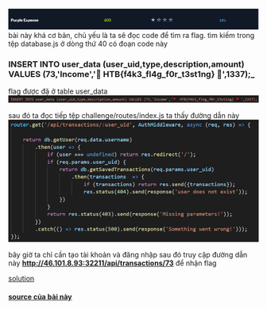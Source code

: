 ![Alt](https://github.com/magnetohvcs/ctf/blob/main/ctf-hackthebox/Auth0-CTF/web_purple_expense/3.png)
bài này khá cơ bản, chủ yếu là ta sẽ đọc code để tìm ra flag. tìm kiếm trong tệp database.js ở dòng thứ 40 có đoạn code này
### __INSERT INTO user_data (user_uid,type,description,amount) VALUES (73,'Income','🚩 HTB{f4k3_fl4g_f0r_t3st1ng} 🚩',1337);___
flag được đặ ở table user_data
![Alt](https://github.com/magnetohvcs/ctf/blob/main/ctf-hackthebox/Auth0-CTF/web_purple_expense/Untitled.png)

sau đó ta đọc tiếp tệp challenge/routes/index.js ta thấy đường dẫn này
![Alt](https://github.com/magnetohvcs/ctf/blob/main/ctf-hackthebox/Auth0-CTF/web_purple_expense/2.png)

bây giờ ta chỉ cần tạo tài khoản và đăng nhập sau đó truy cập đường dẫn này
__http://46.101.8.93:32211/api/transactions/73__ để nhận flag

[solution](https://raw.githubusercontent.com/magnetohvcs/ctf/main/ctf-hackthebox/Auth0-CTF/web_purple_expense/solution.py)
<br />

#### [source của bài này](https://github.com/magnetohvcs/ctf/raw/main/ctf-hackthebox/Auth0-CTF/web_purple_expense/web_purple_expense.zip)
